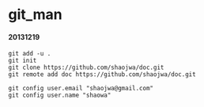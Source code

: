 # git_man
#### 20131219

    git add -u .
	git init 
	git clone https://github.com/shaojwa/doc.git
	git remote add doc https://github.com/shaojwa/doc.git
	
	git config user.email "shaojwa@gmail.com"
	git config user.name "shaowa"
	
	